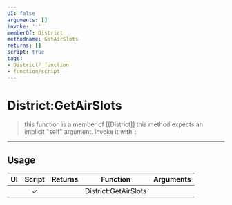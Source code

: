 ```yaml
---
UI: false
arguments: []
invoke: ':'
memberOf: District
methodname: GetAirSlots
returns: []
script: true
tags:
- District/_function
- function/script
---
```

# District:GetAirSlots
> this function is a member of [[District]]
> this method expects an implicit "self" argument. invoke it with `:`
-----
## Usage
|  UI | Script | Returns | Function | Arguments |
|:---:|:------:|-------:|:--------:|:---------|
| |✓||District:GetAirSlots||
